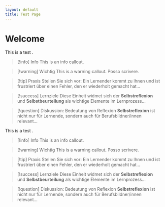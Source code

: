 ```yaml
---
layout: default
title: Test Page
---
```


# Welcome

This is a test .

>[!info] Info
>This is an info callout.

>[!warning] Wichtig
>This is a warning callout. Posso scrivere.

>[!tip] Praxis
> Stellen Sie sich vor: Ein Lernender kommt zu Ihnen und ist frustriert über einen Fehler, den er wiederholt gemacht hat...

> [!success] Lernziele
> Diese Einheit widmet sich der **Selbstreflexion** und **Selbstbeurteilung** als wichtige Elemente im Lernprozess...

> [!question] Diskussion: Bedeutung von Reflexion
> **Selbstreflexion** ist nicht nur für Lernende, sondern auch für Berufsbildner/innen relevant...

This is a test .

> [!info] Info
> This is an info callout.

> [!warning] Wichtig
> This is a warning callout. Posso scrivere.

> [!tip] Praxis
> Stellen Sie sich vor: Ein Lernender kommt zu Ihnen und ist frustriert über einen Fehler, den er wiederholt gemacht hat...

> [!success] Lernziele
> Diese Einheit widmet sich der **Selbstreflexion** und **Selbstbeurteilung** als wichtige Elemente im Lernprozess...

> [!question] Diskussion: Bedeutung von Reflexion
> **Selbstreflexion** ist nicht nur für Lernende, sondern auch für Berufsbildner/innen relevant...
